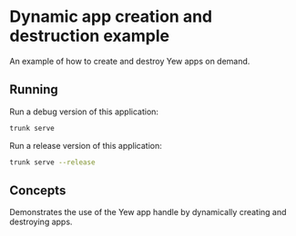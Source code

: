 # Dynamic app creation and destruction example

An example of how to create and destroy Yew apps on demand.

## Running

Run a debug version of this application:

```bash
trunk serve
```

Run a release version of this application:

```bash
trunk serve --release
```

## Concepts

Demonstrates the use of the Yew app handle by dynamically creating and destroying apps.

